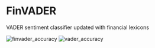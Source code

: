 # FinVADER
VADER sentiment classifier updated with financial lexicons


![finvader_accuracy](https://github.com/PetrKorab/FinVADER/assets/62357254/8091ddde-64ef-4aa7-82f2-90c3254fd71e)
![vader_accuracy](https://github.com/PetrKorab/FinVADER/assets/62357254/6bc4080b-ce1a-499f-9dbd-de8cf8f1ecdc)



